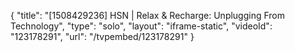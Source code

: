 {
    "title": "[1508429236] HSN | Relax & Recharge: Unplugging From Technology",
    "type": "solo",
    "layout": "iframe-static",
    "videoId": "123178291",
    "url": "\/tvpembed\/123178291"
}